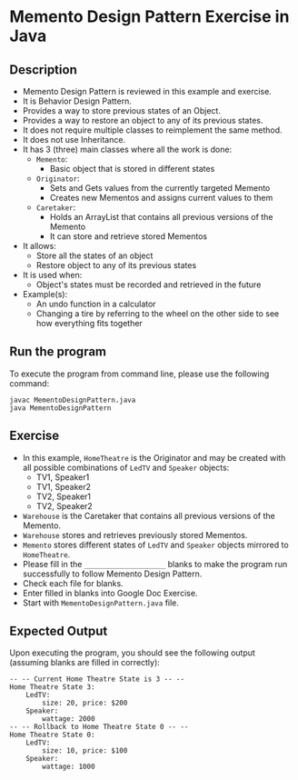 # Memento Design Pattern Exercise in Java

## Description
* Memento Design Pattern is reviewed in this example and exercise.
* It is Behavior Design Pattern.
* Provides a way to store previous states of an Object.
* Provides a way to restore an object to any of its previous states.
* It does not require multiple classes to reimplement the same method.
* It does not use Inheritance.
* It has 3 (three) main classes where all the work is done:
  * `Memento`:
    * Basic object that is stored in different states
  * `Originator`:
    * Sets and Gets values from the currently targeted Memento
    * Creates new Mementos and assigns current values to them
  * `Caretaker`:
    * Holds an ArrayList that contains all previous versions of the Memento
    * It can store and retrieve stored Mementos
* It allows:
  * Store all the states of an object
  * Restore object to any of its previous states
* It is used when:
  * Object's states must be recorded and retrieved in the future
* Example(s):
  * An undo function in a calculator
  * Changing a tire by referring to the wheel on the other side to see how everything fits together

## Run the program
To execute the program from command line, please use the following command:

```
javac MementoDesignPattern.java
java MementoDesignPattern
```

## Exercise
* In this example, `HomeTheatre` is the Originator and may be created with all possible combinations of `LedTV` and
`Speaker` objects:
  * TV1, Speaker1
  * TV1, Speaker2
  * TV2, Speaker1
  * TV2, Speaker2
* `Warehouse` is the Caretaker that contains all previous versions of the Memento.
* `Warehouse` stores and retrieves previously stored Mementos.
* `Memento` stores different states of `LedTV` and `Speaker` objects mirrored to `HomeTheatre`.
* Please fill in the `____________________`  blanks to make the program run successfully to follow Memento Design
Pattern.
* Check each file for blanks.
* Enter filled in blanks into Google Doc Exercise.
* Start with `MementoDesignPattern.java` file.

## Expected Output
Upon executing the program, you should see the following output (assuming blanks are filled in correctly):

```
-- -- Current Home Theatre State is 3 -- --
Home Theatre State 3:
    LedTV:
        size: 20, price: $200
    Speaker:
        wattage: 2000
-- -- Rollback to Home Theatre State 0 -- --
Home Theatre State 0:
    LedTV:
        size: 10, price: $100
    Speaker:
        wattage: 1000
```
